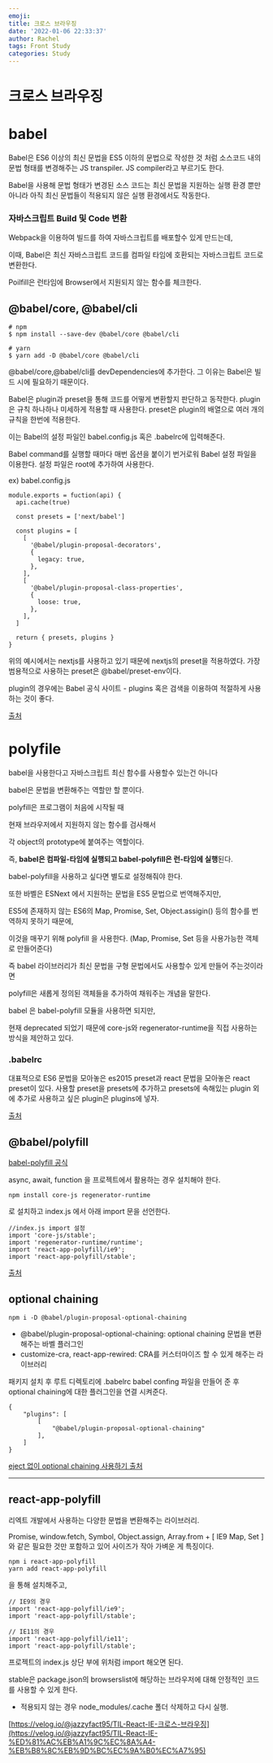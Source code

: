 ```yaml
---
emoji:
title: 크로스 브라우징
date: '2022-01-06 22:33:37'
author: Rachel
tags: Front Study
categories: Study
---
```


# <span style="font-weight: 900;">크로스 브라우징</span>

# babel

Babel은 ES6 이상의 최신 문법을 ES5 이하의 문법으로 작성한 것 처럼 소스코드 내의 문법 형태를 변경해주는 JS transpiler. JS compiler라고 부르기도 한다.

Babel을 사용해 문법 형태가 변경된 소스 코드는 최신 문법을 지원하는 실행 환경 뿐만 아니라 아직 최신 문법들이 적용되지 않은 실행 환경에서도 작동한다.

### 자바스크립트 Build 및 Code 변환

Webpack을 이용하여 빌드를 하여 자바스크립트를 배포할수 있게 만드는데,

이때, Babel은 최신 자바스크립트 코드를 컴파일 타임에 호환되는 자바스크립트 코드로 변환한다.

Poilfill은 런타임에 Browser에서 지원되지 않는 함수를 체크한다.

## @babel/core, @babel/cli

```
# npm
$ npm install --save-dev @babel/core @babel/cli

# yarn
$ yarn add -D @babel/core @babel/cli
```

@babel/core,@babel/cli를 devDependencies에 추가한다. 그 이유는 Babel은 빌드 시에 필요하기 때문이다.

Babel은 plugin과 preset을 통해 코드를 어떻게 변환할지 판단하고 동작한다. plugin은 규칙 하나하나 미세하게 적용할 때 사용한다. preset은 plugin의 배열으로 여러 개의 규칙을 한번에 적용한다.

이는 Babel의 설정 파일인 babel.config.js 혹은 .babelrc에 입력해준다.

Babel command를 실행할 때마다 매번 옵션을 붙이기 번거로워 Babel 설정 파일을 이용한다. 설정 파일은 root에 추가하여 사용한다.

ex) babel.config.js

```
module.exports = fuction(api) {
  api.cache(true)

  const presets = ['next/babel']

  const plugins = [
    [
      '@babel/plugin-proposal-decorators',
      {
        legacy: true,
      },
    ],
    [
      '@babel/plugin-proposal-class-properties',
      {
        loose: true,
      },
    ],
  ]

  return { presets, plugins }
}
```

위의 예시에서는 nextjs를 사용하고 있기 때문에 nextjs의 preset을 적용하였다. 가장 범용적으로 사용하는 preset은 @babel/preset-env이다.

plugin의 경우에는 Babel 공식 사이트 - plugins 혹은 검색을 이용하여 적절하게 사용하는 것이 좋다.

[출처](https://velog.io/@404_jjuya/Babel)

# polyfile

babel을 사용한다고 자바스크립트 최신 함수를 사용할수 있는건 아니다

babel은 문법을 변환해주는 역할만 할 뿐이다.

polyfill은 프로그램이 처음에 시작될 때

현재 브라우저에서 지원하지 않는 함수를 검사해서

각 object의 prototype에 붙여주는 역할이다.

즉, **babel은 컴파일-타임에 실행되고 babel-polyfill은 런-타임에 실행**된다.

babel-polyfill을 사용하고 싶다면 별도로 설정해줘야 한다.

또한 바벨은 ESNext 에서 지원하는 문법을 ES5 문법으로 번역해주지만,

ES5에 존재하지 않는 ES6의 Map, Promise, Set, Object.assigin() 등의 함수를 번역하지 못하기 때문에,

이것을 매꾸기 위해 polyfill 을 사용한다. (Map, Promise, Set 등을 사용가능한 객체로 만들어준다)

즉 babel 라이브러리가 최신 문법을 구형 문법에서도 사용할수 있게 만들어 주는것이라면

polyfill은 새롭게 정의된 객체들을 추가하여 채워주는 개념을 말한다.

babel 은 babel-polyfill 모듈을 사용하면 되지만,

현재 deprecated 되었기 때문에 core-js와 regenerator-runtime을 직접 사용하는 방식을 제안하고 있다.

### .babelrc

대표적으로 ES6 문법을 모아놓은 es2015 preset과 react 문법을 모아놓은 react preset이 있다. 사용할 preset을 presets에 추가하고 presets에 속해있는 plugin 외에 추가로 사용하고 싶은 plugin은 plugins에 넣자.

[출처](https://ljs0705.medium.com/babel-%EC%9D%B4%ED%95%B4%ED%95%98%EA%B8%B0-a1d0e6bd021a)

## @babel/polyfill

[babel-polyfill 공식](https://babeljs.io/docs/en/babel-polyfill)

async, await, function 을 프로젝트에서 활용하는 경우 설치해야 한다.

```
npm install core-js regenerator-runtime
```

로 설치하고 index.js 에서 아래 import 문을 선언한다.

```
//index.js import 설정
import 'core-js/stable';
import 'regenerator-runtime/runtime';
import 'react-app-polyfill/ie9';
import 'react-app-polyfill/stable';
```

[출처](https://devhyun.com/blog/post/16)

## optional chaining

```
npm i -D @babel/plugin-proposal-optional-chaining
```

- @babel/plugin-proposal-optional-chaining: optional chaining 문법을 변환해주는 바벨 플러그인
- customize-cra, react-app-rewired: CRA를 커스터마이즈 할 수 있게 해주는 라이브러리

패키지 설치 후 루트 디렉토리에 .babelrc babel confing 파일을 만들어 준 후 optional chaining에 대한 플러그인을 연결 시켜준다.

```
{
    "plugins": [
        [
            "@babel/plugin-proposal-optional-chaining"
        ],
    ]
}
```

[eject 없이 optional chaining 사용하기 출처](https://sustainable-dev.tistory.com/126)

---

## react-app-polyfill

리엑트 개발에서 사용하는 다양한 문법을 변환해주는 라이브러리.

Promise, window.fetch, Symbol, Object.assign, Array.from + [ IE9 Map, Set ]와 같은 필요한 것만 포함하고 있어 사이즈가 작아 가벼운 게 특징이다.

```
npm i react-app-polyfill
yarn add react-app-polyfill
```

을 통해 설치해주고,

```
// IE9의 경우
import 'react-app-polyfill/ie9';
import 'react-app-polyfill/stable';

// IE11의 경우
import 'react-app-polyfill/ie11';
import 'react-app-polyfill/stable';
```

프로젝트의 index.js 상단 부에 위처럼 import 해오면 된다.

stable은 package.json의 browserslist에 해당하는 브라우저에 대해 안정적인 코드를 사용할 수 있게 한다.

- 적용되지 않는 경우 node_modules/.cache 폴더 삭제하고 다시 실행.

[https://velog.io/@jazzyfact95/TIL-React-IE-크로스-브라우징](https://velog.io/@jazzyfact95/TIL-React-IE-%ED%81%AC%EB%A1%9C%EC%8A%A4-%EB%B8%8C%EB%9D%BC%EC%9A%B0%EC%A7%95)
